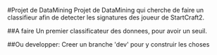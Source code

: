 #Projet de DataMining
Projet de DataMining qui cherche de faire un classifieur afin de detecter les signatures des joueur de StartCraft2.

##A faire
Un premier classificateur des donnees, pour avoir un seuil.

##Ou developper:
Creer un branche 'dev' pour y construir les choses
